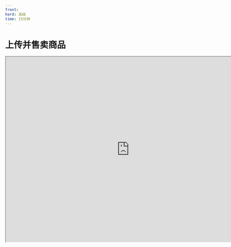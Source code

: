 ```yaml
---
front:
hard: 高级
time: 15分钟
---
```


# 上传并售卖商品

<iframe src="https://cc.163.com/act/m/daily/iframeplayer/?id=63468187c6dfd1bb76f2bfb4" width="800" height="600" allow="fullscreen"/>



本章将带你手把手的创建联机大厅资源、上传商品，有关更多系统性的信息，请查阅<a href="../../../../mcguide/26-联机大厅/5-联机大厅作品与商品上传文档.html">商品上传文档</a>。

## 创建地图和商品

创建资源时，资源类别选择**联机大厅**，勾选商业化内购功能。

<img src="./image/1_41.png" alt="image-20220901182339201" style="zoom:50%;" />

创建好后，该资源将出现在 **联机大厅商品栏** 。

![image-20220901182537714](./image/1_42.png)

点击 **添加商品** 。

![image-20220901182801120](./image/1_43.png)

可选：编辑商品分类信息。

<img src="./image/1_44.png" alt="image-20220912015916334" style="zoom:50%;" />

编辑基本信息。

<img src="./image/1_45.png" alt="image-20220912020216785" style="zoom:50%;" />

实现指令见下一部分，补充剩余商品信息，并保存商品。

![image-20220912021147595](./image/4_0.png)



将商品 **提交自测** ，联机大厅资源本身也 **提交自测** ，便可看到此商品出现在橱窗。

当然这只是测试版客户端的橱窗，正式版并不会上架此商品，若商品要投入生产环境，需要提交审核，然后更新到橱窗。

![image-20220912021147595](./image/4_1.png)

<img src="./image/4_2.png" alt="image-20220901190523718" style="zoom: 42%;" />

<img src="./image/4_3.png" alt="image-20220901190523718" style="zoom: 42%;" />

<img src="./image/4_4.png" alt="image-20220901190523718" style="zoom: 42%;" />



如上所示，添加剩余两个商品。

![image-20220901182537714](./image/4_5.png)

<img src="./image/4_6.png" alt="image-20220912023500454" style="zoom:25%;" />



## 什么是实现指令

在上传商品时，你需要了解 **实现指令** 的概念。实现指令是一个 **代号** ，由平台和开发者 **提前约定好** ，用于识别玩家购买的商品，并授予游戏内的实现权限。当玩家在游戏中购买了某个商品后，商店会向联机大厅房间中运行的逻辑系统（Python/蓝图）发送一个事件，告诉逻辑系统玩家购买了XX商品。实现指令的内容就是这个商品。该事件包含一个实现指令参数，开发者通过这个参数，判断玩家购买的具体商品，以便给玩家发货。

<img src="./image/4_7.png" alt="image-20230319000115766" style="zoom:50%;" />



举个例子，如果你出售一个皮肤包，可将 **实现指令** 参数设置为 **sendSkin_001** 。如果有一个叫做 **火箭发射器** 的商品，那么对应的实现指令可以是 **rocket_launcher** 。一件魔法武器，实现指令可设为 **magic_sword** 。

在下图中，neteaseStore（官方商店UI）告知房间1： **玩家3购买了1个金苹果** ，那么实现指令就是 **golden_apple** 。

![image-20220901182537714](./image/4_8.png)



简而言之，实现指令是连接平台和游戏内容逻辑代码的重要纽带，它帮助逻辑代码识别出哪个商品需要被发货，以便给玩家发放商品实现权限，确保购买商品的顺畅交付。



## 实现指令的两种格式

实现指令格式支持`str`（字符串）或`json`。若您对编程接触不深，建议使用字符串即可（填写时注意输入精准、注意大小写、不要有多余字符/空格、若有符号注意全半角问题）。

<img src="./image/1_46.png" alt="image-20230319000115766" style="zoom:50%;" />



也可以使用`json`格式。

<img src="./image/1_47.png" alt="image-20230319000115766" style="zoom:50%;" />



使用`json`格式，即使需要发生部分变化，只要核心内容没有改变， **仍不会影响识别功能本身** 。

<img src="./image/1_48.png" alt="image-20230319000115766" style="zoom:50%;" />



`json`体内可包含任意字段，只要起到标识作用即可，可以是code或name或任意形式，取决于开发者喜好。

<img src="./image/1_49.png" alt="image-20230319000115766" style="zoom:50%;" />



实际填写实现指令之前，为了保证不出现无法反序列化错误，建议一定要在格式化工具里校验、压缩json。

<img src="./image/1_50.png" alt="image-20230319000115766" style="zoom:50%;" />

<img src="./image/1_51.png" alt="image-20230319000115766" style="zoom:50%;" />



## 实现指令的使用

若你使用本教程提供的demo和工具进行学习，那么参照以下流程，在两个地方输入同样的实现指令，即可绑定商品和发货零件。如果你是经验丰富的开发者，可参阅<a href="../../../../mcguide/26-联机大厅/6-联机大厅商品2.0文档.html">联机大厅商品2.0文档</a>完全自行实现。

首先，拟好一个实现指令，例如vip1，在开平输入vip1。

<img src="./image/1_46.png" alt="image-20230319000115766" style="zoom:50%;" />



创建一个Vip1零件（取名随意），继承ShipBase。在此零件中编写Python代码或绑定蓝图实现此VIP特权功能。

![image-20220901182537714](./image/4_9.png)



在零件的属性面板中，输入实现指令。

![image-20220901182537714](./image/4_10.png)



这样一来，开平上的这个商品和这个零件就绑定了。玩家购买这个商品，所有发货零件会收到通知，但其他零件不会反应，而这个零件会检测到是它负责的商品，会执行发货实现逻辑。

```python
def COnPlayerBrought(self, playerId, expireTime=-1.0, newBuy=False, orderTime=None):  #  当玩家购买此商品
	preset = self.GetParent().ToEffectPreset()
	preset.Play()  #  （实现你的逻辑）

def COnPlayerExpired(self, playerId):  #  当玩家商品权限过期
	preset = self.GetParent().ToEffectPreset()
	preset.Stop()  #  （实现你的逻辑）
```



## 更好的包装与宣传

上传好了商品，实现了功能，同时要注重包装与宣传，才能获得更高的销量。下图展示了商品宣传图片出现的位置，帮助你对美术素材准备建立预期。

![未标题-1](./image/6_49.png)



下图展示了一段真实的游戏内商品购买的流程场景，观察**商品宣传图片**、**介绍文本**出现的位置，帮助你对美术素材准备建立预期。

![item_ship](./image/buy1.gif)



更多关于商品宣传的信息，参阅[宣传素材的设计与制作](../作品推广基础教程/1-宣传素材的设计与制作.html)。